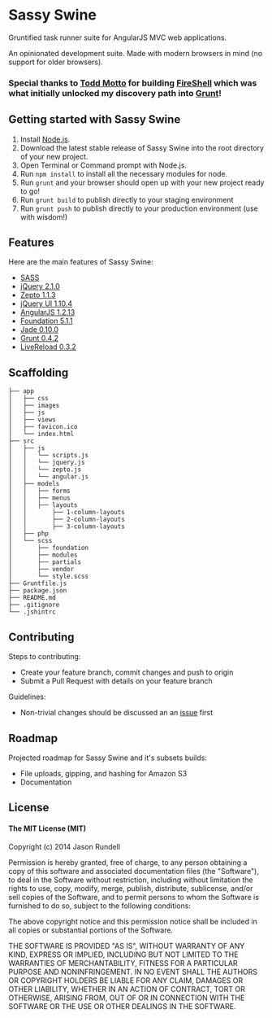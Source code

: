 # Sassy Swine

Gruntified task runner suite for AngularJS MVC web applications.

An opinionated development suite. Made with modern browsers in mind (no support for older browsers).

### Special thanks to [Todd Motto](https://github.com/toddmotto/) for building [FireShell](https://github.com/toddmotto/fireshell) which was what initially unlocked my discovery path into [Grunt](http://gruntjs.com/)!

## Getting started with Sassy Swine

1. Install [Node.js](http://nodejs.org/).
2. Download the latest stable release of Sassy Swine into the root directory of your new project.
3. Open Terminal or Command prompt with Node.js.
4. Run `npm install` to install all the necessary modules for node.
5. Run `grunt` and your browser should open up with your new project ready to go!
6. Run `grunt build` to publish directly to your staging environment
7. Run `grunt push` to publish directly to your production environment (use with wisdom!)

## Features

Here are the main features of Sassy Swine:

* [SASS](http://www.sass-lang.com/)
* [jQuery 2.1.0](http://jquery.com/)
* [Zepto 1.1.3](http://zeptojs.com/)
* [jQuery UI 1.10.4](https://jqueryui.com/)
* [AngularJS 1.2.13](http://angularjs.org/)
* [Foundation 5.1.1](http://foundation.zurb.com/)
* [Jade 0.10.0](http://jade-lang.com/)
* [Grunt 0.4.2](http://gruntjs.com/)
* [LiveReload 0.3.2](https://www.npmjs.org/package/connect-livereload)

## Scaffolding

````
├── app
│   ├── css
│   ├── images
│   ├── js
│   ├── views
│   ├── favicon.ico
│   └── index.html
├── src
│   ├── js
│   │   └── scripts.js
│   │   └── jquery.js
│   │   └── zepto.js
│   │   └── angular.js
│   ├── models
│   │   ├── forms
│   │   ├── menus
│   │   ├── layouts
│   │       ├── 1-column-layouts
│   │       ├── 2-column-layouts
│   │       ├── 3-column-layouts
│   ├── php
│   └── scss
│       ├── foundation
│       ├── modules
│       ├── partials
│       ├── vendor
│       └── style.scss
├── Gruntfile.js
├── package.json
├── README.md
├── .gitignore
└── .jshintrc

````

## Contributing

Steps to contributing:

* Create your feature branch, commit changes and push to origin
* Submit a Pull Request with details on your feature branch

Guidelines:
* Non-trivial changes should be discussed an an [issue](https://github.com/jasonrundell/sassyswine/issues) first

## Roadmap

Projected roadmap for Sassy Swine and it's subsets builds:

* File uploads, gipping, and hashing for Amazon S3
* Documentation

## License

#### The MIT License (MIT)

Copyright (c) 2014 Jason Rundell

Permission is hereby granted, free of charge, to any person obtaining a copy of
this software and associated documentation files (the "Software"), to deal in
the Software without restriction, including without limitation the rights to
use, copy, modify, merge, publish, distribute, sublicense, and/or sell copies of
the Software, and to permit persons to whom the Software is furnished to do so,
subject to the following conditions:

The above copyright notice and this permission notice shall be included in all
copies or substantial portions of the Software.

THE SOFTWARE IS PROVIDED "AS IS", WITHOUT WARRANTY OF ANY KIND, EXPRESS OR
IMPLIED, INCLUDING BUT NOT LIMITED TO THE WARRANTIES OF MERCHANTABILITY, FITNESS
FOR A PARTICULAR PURPOSE AND NONINFRINGEMENT. IN NO EVENT SHALL THE AUTHORS OR
COPYRIGHT HOLDERS BE LIABLE FOR ANY CLAIM, DAMAGES OR OTHER LIABILITY, WHETHER
IN AN ACTION OF CONTRACT, TORT OR OTHERWISE, ARISING FROM, OUT OF OR IN
CONNECTION WITH THE SOFTWARE OR THE USE OR OTHER DEALINGS IN THE SOFTWARE.